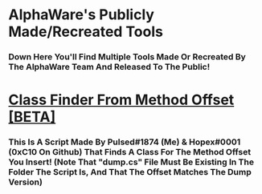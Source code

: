 # AlphaWare's Publicly Made/Recreated Tools
### Down Here You'll Find Multiple Tools Made Or Recreated By The AlphaWare Team And Released To The Public!

# [Class Finder From Method Offset [BETA]](https://github.com/ChrxnZ/AlphaWare-Public-Tools/blob/main/classFromMethodOffset_Script.lua)
### This Is A Script Made By Pulsed#1874 (Me) & Hopex#0001 (0xC10 On Github) That Finds A Class For The Method Offset You Insert! (Note That "dump.cs" File Must Be Existing In The Folder The Script Is, And That The Offset Matches The Dump Version)
